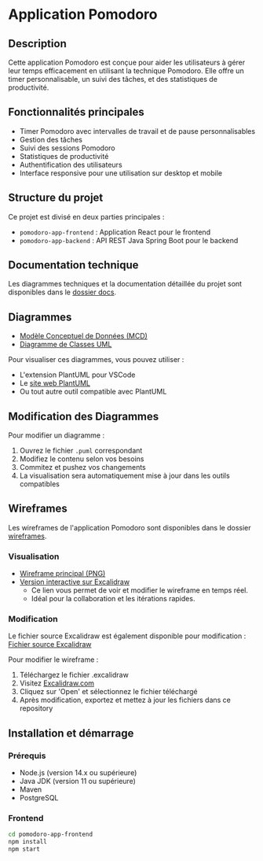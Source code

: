 # Application Pomodoro

## Description
Cette application Pomodoro est conçue pour aider les utilisateurs à gérer leur temps efficacement en utilisant la technique Pomodoro. Elle offre un timer personnalisable, un suivi des tâches, et des statistiques de productivité.

## Fonctionnalités principales
- Timer Pomodoro avec intervalles de travail et de pause personnalisables
- Gestion des tâches
- Suivi des sessions Pomodoro
- Statistiques de productivité
- Authentification des utilisateurs
- Interface responsive pour une utilisation sur desktop et mobile

## Structure du projet
Ce projet est divisé en deux parties principales :
- `pomodoro-app-frontend` : Application React pour le frontend
- `pomodoro-app-backend` : API REST Java Spring Boot pour le backend

## Documentation technique
Les diagrammes techniques et la documentation détaillée du projet sont disponibles dans le [dossier docs](docs/).

## Diagrammes

- [Modèle Conceptuel de Données (MCD)](docs/mcd.png)
- [Diagramme de Classes UML](docs/uml.png)

Pour visualiser ces diagrammes, vous pouvez utiliser :
- L'extension PlantUML pour VSCode
- Le [site web PlantUML](http://www.plantuml.com/plantuml/uml/)
- Ou tout autre outil compatible avec PlantUML

## Modification des Diagrammes

Pour modifier un diagramme :
1. Ouvrez le fichier `.puml` correspondant
2. Modifiez le contenu selon vos besoins
3. Commitez et pushez vos changements
4. La visualisation sera automatiquement mise à jour dans les outils compatibles

## Wireframes

Les wireframes de l'application Pomodoro sont disponibles dans le dossier [wireframes](wireframes/).

### Visualisation
- [Wireframe principal (PNG)](docs/wireframes/pomodorowireframe.png)
- [Version interactive sur Excalidraw](https://excalidraw.com/#json=o2KUfBnZDUJemf9yxZNjh,Oof_8vbA-xXK6gWxnW4tag)
   - Ce lien vous permet de voir et modifier le wireframe en temps réel.
   - Idéal pour la collaboration et les itérations rapides.

### Modification
Le fichier source Excalidraw est également disponible pour modification :
[Fichier source Excalidraw](docs/wireframes/pomodorowireframe.excalidraw)

Pour modifier le wireframe :
1. Téléchargez le fichier .excalidraw
2. Visitez [Excalidraw.com](https://excalidraw.com/)
3. Cliquez sur 'Open' et sélectionnez le fichier téléchargé
4. Après modification, exportez et mettez à jour les fichiers dans ce repository

## Installation et démarrage

### Prérequis
- Node.js (version 14.x ou supérieure)
- Java JDK (version 11 ou supérieure)
- Maven
- PostgreSQL

### Frontend
```bash
cd pomodoro-app-frontend
npm install
npm start
